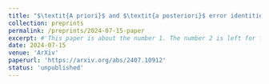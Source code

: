 ```yaml
---
title: "$\textit{A priori}$ and $\textit{a posteriori}$ error identities for the scalar Signorini problem"
collection: preprints
permalink: /preprints/2024-07-15-paper
excerpt: #'This paper is about the number 1. The number 2 is left for future work.'
date: 2024-07-15
venue: 'ArXiv'
paperurl: 'https://arxiv.org/abs/2407.10912'
status: 'unpublished'
---
```



